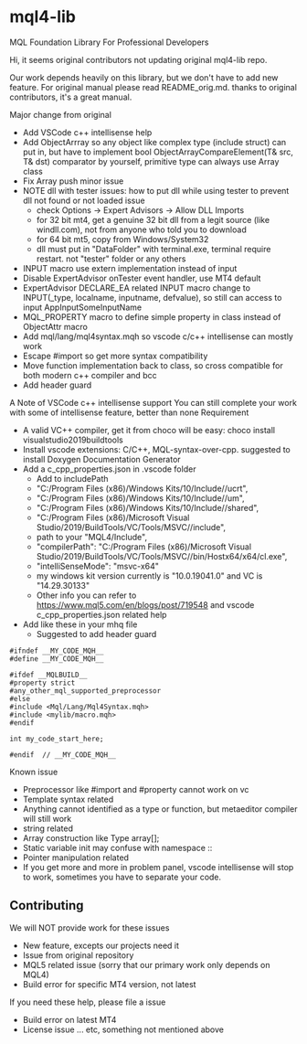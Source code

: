 # mql4-lib

MQL Foundation Library For Professional Developers

Hi, it seems original contributors not updating original mql4-lib repo.

Our work depends heavily on this library, but we don't have to add new feature. For original manual please read README_orig.md. thanks to original contributors, it's a great manual.

Major change from original
* Add VSCode c++ intellisense help
* Add ObjectArrray so any object like complex type (include struct) can put in, but have to implement bool ObjectArrayCompareElement(T& src, T& dst) comparator by yourself, primitive type can always use Array class
* Fix Array push minor issue
* NOTE dll with tester issues: how to put dll while using tester to prevent dll not found or not loaded issue
  * check Options -> Expert Advisors -> Allow DLL Imports
  * for 32 bit mt4, get a genuine 32 bit dll from a legit source (like windll.com), not from anyone who told you to download
  * for 64 bit mt5, copy from Windows/System32
  * dll must put in "DataFolder" with terminal.exe, terminal require restart. not "tester" folder or any others
* INPUT macro use extern implementation instead of input
* Disable ExpertAdvisor onTester event handler, use MT4 default
* ExpertAdvisor DECLARE_EA related INPUT macro change to INPUT(_type, localname, inputname, defvalue), so still can access to input AppInputSomeInputName
* MQL_PROPERTY macro to define simple property in class instead of ObjectAttr macro
* Add mql/lang/mql4syntax.mqh so vscode c/c++ intellisense can mostly work
* Escape #import so get more syntax compatibility
* Move function implementation back to class, so cross compatible for both modern c++ compiler and bcc
* Add header guard

A Note of VSCode c++ intellisense support
You can still complete your work with some of intellisense feature, better than none
Requirement
* A valid VC++ compiler, get it from choco will be easy: choco install visualstudio2019buildtools
* Install vscode extensions: C/C++, MQL-syntax-over-cpp. suggested to install Doxygen Documentation Generator
* Add a c_cpp_properties.json in .vscode folder
  * Add to includePath
  * "C:/Program Files (x86)/Windows Kits/10/Include/<windows kit version>/ucrt",
  * "C:/Program Files (x86)/Windows Kits/10/Include/<windows kit version>/um",
  * "C:/Program Files (x86)/Windows Kits/10/Include/<windows kit version>/shared",
  * "C:/Program Files (x86)/Microsoft Visual Studio/2019/BuildTools/VC/Tools/MSVC/<vc version>/include",
  * path to your "MQL4/Include",
  * "compilerPath": "C:/Program Files (x86)/Microsoft Visual Studio/2019/BuildTools/VC/Tools/MSVC/<vc version>/bin/Hostx64/x64/cl.exe",
  * "intelliSenseMode": "msvc-x64"
  * my windows kit version currently is "10.0.19041.0" and VC is "14.29.30133"
  * Other info you can refer to https://www.mql5.com/en/blogs/post/719548 and vscode c_cpp_properties.json related help
* Add like these in your mhq file
  * Suggested to add header guard
```
#ifndef __MY_CODE_MQH__
#define __MY_CODE_MQH__

#ifdef __MQLBUILD__
#property strict
#any_other_mql_supported_preprocessor
#else
#include <Mql/Lang/Mql4Syntax.mqh>
#include <mylib/macro.mqh>
#endif

int my_code_start_here;

#endif	// __MY_CODE_MQH__
```
Known issue
* Preprocessor like #import and #property cannot work on vc
* Template syntax related
* Anything cannot identified as a type or function, but metaeditor compiler will still work
* string related
* Array construction like Type array[];
* Static variable init may confuse with namespace ::
* Pointer manipulation related
* If you get more and more in problem panel, vscode intellisense will stop to work, sometimes you have to separate your code.

## Contributing

We will NOT provide work for these issues
* New feature, excepts our projects need it
* Issue from original repository
* MQL5 related issue (sorry that our primary work only depends on MQL4)
* Build error for specific MT4 version, not latest

If you need these help, please file a issue
* Build error on latest MT4
* License issue ... etc, something not mentioned above


